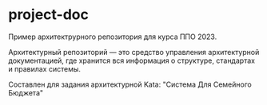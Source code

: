 # project-doc

Пример архитектрурного репозитория для курса ППО 2023.

Архитектурный репозиторий — это средство управления архитектурной документацией, где хранится вся информация о структуре, стандартах и правилах системы.

Составлен для задания архитектурной Kata: "Система Для Семейного Бюджета"
